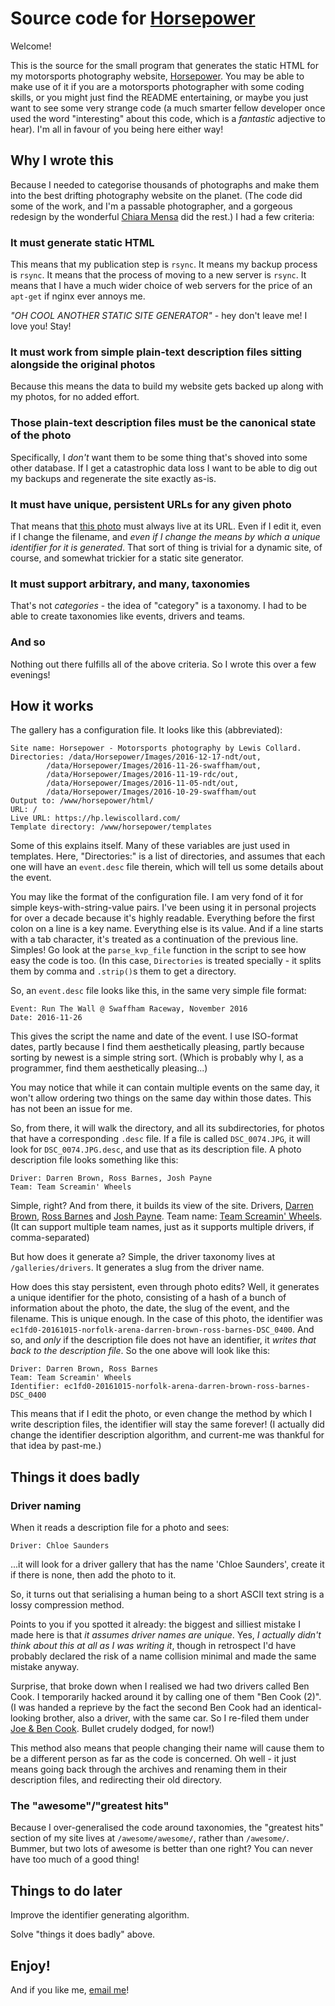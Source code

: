 # Source code for [Horsepower](https://hp.lewiscollard.com/)

Welcome!

This is the source for the small program that generates the static HTML for my motorsports photography website, [Horsepower](https://hp.lewiscollard.com/). You may be able to make use of it if you are a motorsports photographer with some coding skills, or you might just find the README entertaining, or maybe you just want to see some very strange code (a much smarter fellow developer once used the word "interesting" about this code, which is a _fantastic_ adjective to hear). I'm all in favour of you being here either way!

## Why I wrote this

Because I needed to categorise thousands of photographs and make them into the best drifting photography website on the planet. (The code did some of the work, and I'm a passable photographer, and a gorgeous redesign by the wonderful [Chiara Mensa](http://www.chiaramensa.com) did the rest.) I had a few criteria:

### It must generate static HTML

This means that my publication step is `rsync`. It means my backup process is `rsync`. It means that the process of moving to a new server is `rsync`. It means that I have a much wider choice of web servers for the price of an `apt-get` if nginx ever annoys me.

_"OH COOL ANOTHER STATIC SITE GENERATOR"_ - hey don't leave me! I love you! Stay!

### It must work from simple plain-text description files sitting alongside the original photos

Because this means the data to build my website gets backed up along with my photos, for no added effort.

### Those plain-text description files must be the canonical state of the photo

Specifically, I *don't* want them to be some thing that's shoved into some other database. If I get a catastrophic data loss I want to be able to dig out my backups and regenerate the site exactly as-is.

### It must have unique, persistent URLs for any given photo

That means that [this photo](https://hp.lewiscollard.com/galleries/drivers/joao-matos/0175b6-20160521-run-the-josh-payne-joao-matos-GV6W1774/) must always live at its URL. Even if I edit it, even if I change the filename, and _even if I change the means by which a unique identifier for it is generated_. That sort of thing is trivial for a dynamic site, of course, and somewhat trickier for a static site generator.

### It must support arbitrary, and many, taxonomies

That's not _categories_ - the idea of "category" is a taxonomy. I had to be able to create taxonomies like events, drivers and teams.

### And so

Nothing out there fulfills all of the above criteria. So I wrote this over a few evenings!

## How it works

The gallery has a configuration file. It looks like this (abbreviated):

```
Site name: Horsepower - Motorsports photography by Lewis Collard.
Directories: /data/Horsepower/Images/2016-12-17-ndt/out,
        /data/Horsepower/Images/2016-11-26-swaffham/out,
        /data/Horsepower/Images/2016-11-19-rdc/out,
        /data/Horsepower/Images/2016-11-05-ndt/out,
        /data/Horsepower/Images/2016-10-29-swaffham/out
Output to: /www/horsepower/html/
URL: /
Live URL: https://hp.lewiscollard.com/
Template directory: /www/horsepower/templates
```

Some of this explains itself. Many of these variables are just used in templates. Here, "Directories:" is a list of directories, and assumes that each one will have an `event.desc` file therein, which will tell us some details about the event.

You may like the format of the configuration file. I am very fond of it for simple keys-with-string-value pairs. I've been using it in personal projects for over a decade because it's highly readable. Everything before the first colon on a line is a key name. Everything else is its value. And if a line starts with a tab character, it's treated as a continuation of the previous line. Simples! Go look at the `parse_kvp_file` function in the script to see how easy the code is too. (In this case, `Directories` is treated specially - it splits them by comma and `.strip()`s them to get a directory.

So, an `event.desc` file looks like this, in the same very simple file format:

```
Event: Run The Wall @ Swaffham Raceway, November 2016
Date: 2016-11-26
```

This gives the script the name and date of the event. I use ISO-format dates, partly because I find them aesthetically pleasing, partly because sorting by newest is a simple string sort. (Which is probably why I, as a programmer, find them aesthetically pleasing...)

You may notice that while it can contain multiple events on the same day, it won't allow ordering two things on the same day within those dates. This has not been an issue for me.

So, from there, it will walk the directory, and all its subdirectories, for photos that have a corresponding `.desc` file. If a file is called `DSC_0074.JPG`, it will look for `DSC_0074.JPG.desc`, and use that as its description file. A photo description file looks something like this:

```
Driver: Darren Brown, Ross Barnes, Josh Payne
Team: Team Screamin' Wheels
```

Simple, right? And from there, it builds its view of the site. Drivers, [Darren Brown](https://hp.lewiscollard.com/galleries/drivers/darren-brown/), [Ross Barnes](https://hp.lewiscollard.com/galleries/drivers/ross-barnes/) and [Josh Payne](https://hp.lewiscollard.com/galleries/drivers/josh-payne/). Team name: [Team Screamin' Wheels](https://hp.lewiscollard.com/galleries/teams/team-screamin-wheels/). (It can support multiple team names, just as it supports multiple drivers, if comma-separated)

But how does it generate a? Simple, the driver taxonomy lives at `/galleries/drivers`. It generates a slug from the driver name.

How does this stay persistent, even through photo edits? Well, it generates a unique identifier for the photo, consisting of a hash of a bunch of information about the photo, the date, the slug of the event, and the filename. This is unique enough. In the case of this photo, the identifier was `ec1fd0-20161015-norfolk-arena-darren-brown-ross-barnes-DSC_0400`. And so, and _only_ if the description file does not have an identifier, it _writes that back to the description file_. So the one above will look like this:

```
Driver: Darren Brown, Ross Barnes
Team: Team Screamin' Wheels
Identifier: ec1fd0-20161015-norfolk-arena-darren-brown-ross-barnes-DSC_0400
```

This means that if I edit the photo, or even change the method by which I write description files, the identifier will stay the same forever! (I actually did change the identifier description algorithm, and current-me was thankful for that idea by past-me.)

## Things it does badly

### Driver naming

When it reads a description file for a photo and sees:

```
Driver: Chloe Saunders
```

...it will look for a driver gallery that has the name 'Chloe Saunders', create it if there is none, then add the photo to it.

So, it turns out that serialising a human being to a short ASCII text string is a lossy compression method.

Points to you if you spotted it already: the biggest and silliest mistake I made here is that _it assumes driver names are unique_. Yes, _I actually didn't think about this at all as I was writing it_, though in retrospect I'd have probably declared the risk of a name collision minimal and made the same mistake anyway.

Surprise, that broke down when I realised we had two drivers called Ben Cook. I temporarily hacked around it by calling one of them "Ben Cook (2)". (I was handed a reprieve by the fact the second Ben Cook had an identical-looking brother, also a driver, with the same car. So I re-filed them under [Joe & Ben Cook](https://hp.lewiscollard.com/galleries/drivers/joe-amp-ben-cook/). Bullet crudely dodged, for now!)

This method also means that people changing their name will cause them to be a different person as far as the code is concerned. Oh well - it just means going back through the archives and renaming them in their description files, and redirecting their old directory.

### The "awesome"/"greatest hits"

Because I over-generalised the code around taxonomies, the "greatest hits" section of my site lives at `/awesome/awesome/`, rather than `/awesome/`. Bummer, but two lots of awesome is better than one right? You can never have too much of a good thing!

## Things to do later

Improve the identifier generating algorithm.

Solve "things it does badly" above.

## Enjoy!

And if you like me, [email me](mailto:lewiscollard@gmail.com)!
